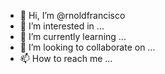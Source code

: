 - 👋 Hi, I’m @rnoldfrancisco
- 👀 I’m interested in ...
- 🌱 I’m currently learning ...
- 💞️ I’m looking to collaborate on ...
- 📫 How to reach me ...

<!---
rnoldfrancisco/rnoldfrancisco is a ✨ special ✨ repository because its `README.md` (this file) appears on your GitHub profile.
You can click the Preview link to take a look at your changes.
--->
